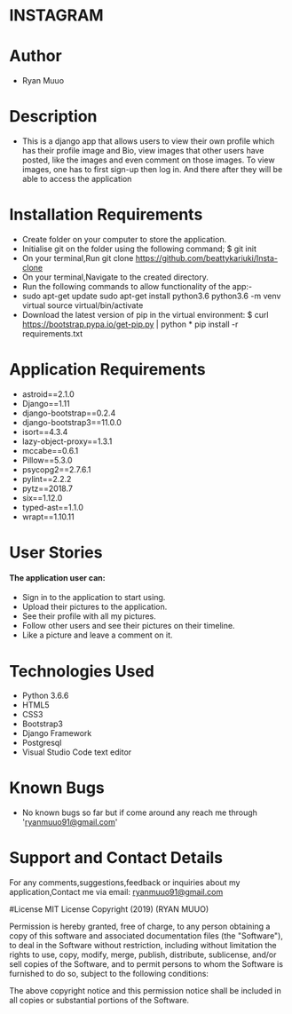 # INSTAGRAM


# Author
* Ryan Muuo



# Description
* This is a django app that allows users to view their own profile which has their profile image and Bio, view images that other users have posted, like the images and even comment on those images. To view images, one has to first sign-up then log in. And there after they will be able to access the application

# Installation Requirements
* Create folder on your computer to store the application.
* Initialise git on the folder using the following command; $ git init
* On your terminal,Run git clone https://github.com/beattykariuki/Insta-clone
* On your terminal,Navigate to the created directory.
* Run the following commands to allow functionality of the app:-
* sudo apt-get update sudo apt-get install python3.6 python3.6 -m venv virtual source virtual/bin/activate
* Download the latest version of pip in the virtual environment: $ curl https://bootstrap.pypa.io/get-pip.py | python * pip install -r requirements.txt

# Application Requirements
* astroid==2.1.0
* Django==1.11
* django-bootstrap==0.2.4
* django-bootstrap3==11.0.0
* isort==4.3.4
* lazy-object-proxy==1.3.1
* mccabe==0.6.1
* Pillow==5.3.0
* psycopg2==2.7.6.1
* pylint==2.2.2
* pytz==2018.7
* six==1.12.0
* typed-ast==1.1.0
* wrapt==1.10.11

# User Stories
#### The application user can:

* Sign in to the application to start using.
* Upload their pictures to the application.
* See their profile with all my pictures.
* Follow other users and see their pictures on their timeline.
* Like a picture and leave a comment on it.

# Technologies Used
* Python 3.6.6
* HTML5
* CSS3
* Bootstrap3
* Django Framework
* Postgresql
* Visual Studio Code text editor

# Known Bugs
* No known bugs so far but if come around any reach me through 'ryanmuuo91@gmail.com'

# Support and Contact Details
For any comments,suggestions,feedback or inquiries about my application,Contact me via email: ryanmuuo91@gmail.com

#License
MIT License Copyright (2019) (RYAN MUUO)

Permission is hereby granted, free of charge, to any person obtaining a copy of this software and associated documentation files (the "Software"), to deal in the Software without restriction, including without limitation the rights to use, copy, modify, merge, publish, distribute, sublicense, and/or sell copies of the Software, and to permit persons to whom the Software is furnished to do so, subject to the following conditions:

The above copyright notice and this permission notice shall be included in all copies or substantial portions of the Software.